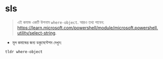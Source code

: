 # sls

> এই কমান্ড একটি উপনাম `where-object`.
> আরও তথ্য পাবেন: <https://learn.microsoft.com/powershell/module/microsoft.powershell.utility/select-string>.

- মূল কমান্ডের জন্য ডকুমেন্টেশন দেখুন:

`tldr where-object`
